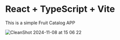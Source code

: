 # React + TypeScript + Vite

This is a simple Fruit Catalog APP


![CleanShot 2024-11-08 at 15 06 22](https://github.com/user-attachments/assets/9f3521f6-839b-4195-8a55-0333169ae7e6)
